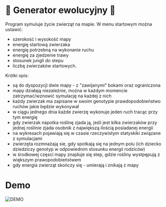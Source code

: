 # :rabbit2: Generator ewolucyjny :rabbit2:
 
Program symuluje życie zwierząt na mapie.
W menu startowym można ustawić:
- szerokość i wysokość mapy
- energię startową zwierzaka
- energię potrzebną na wykonanie ruchu
- energię za zjedzenie trawy
- stosunek jungli do stepu
- liczbę zwierzaków startowych.

Krótki opis:
- są do dyspozycji dwie mapy - z "zawijanymi" bokami oraz ograniczona
- mapy działają niezależnie, można w każdym momencie zatrzymać/wznowić symulację na każdej z nich
- każdy zwierzak ma zapisane w swoim genotypie prawdopodobieństwo ruchów jakie będzie wykonywał
- w ciągu jednego dnia każde zwierzę wykonuje jeden ruch tracąc przy tym energię
- gdy zwierzak napotka roślinę zjada ją, jeśli jest kilka zwierzaków przy jednej roślinie zjada osobnik z największą ilością posiadanej energii
- na wykresach pojawiają się w czasie rzeczywistym statyskiki związane z symulacjami 
- zwierzęta rozmnażają sie, gdy spotkają się na jednym polu (ich dziecko dziedziczy genotyp w odpowiednim stosunku energii rodziców)
- w środkowej częsci mapy znajduje się step, gdzie rośliny wystpępują z większym prawopodobieństwem 
- gdy energia zwierząt skończy się - umierają i znikają z mapy

# Demo
![DEMO](https://github.com/maati01/Generator-ewolucyjny/blob/main/demo.gif)
